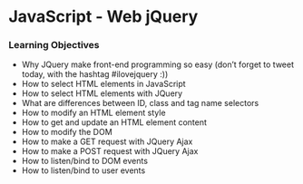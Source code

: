 # JavaScript - Web jQuery

### Learning Objectives

 - Why JQuery make front-end programming so easy (don’t forget to tweet today, with the hashtag #ilovejquery :))
 - How to select HTML elements in JavaScript
 - How to select HTML elements with JQuery
 - What are differences between ID, class and tag name selectors
 - How to modify an HTML element style
 - How to get and update an HTML element content
 - How to modify the DOM
 - How to make a GET request with JQuery Ajax
 - How to make a POST request with JQuery Ajax
 - How to listen/bind to DOM events
 - How to listen/bind to user events